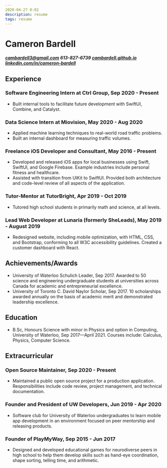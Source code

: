 ```yaml
---
2020-04-27 0:02
description: resume
tags: resume
---
```


# <span id="resume-title">Cameron Bardell</span>
##### cambardell3@gmail.com 613-827-6739 [cambardell.github.io](https://cambardell.github.io) [linkedin.com/in/cameron-bardell](https://www.linkedin.com/in/cameron-bardell/)

## Experience  
### Software Engineering Intern at Ctrl Group, Sep 2020 - Present
* Built internal tools to facilitate future development with SwiftUI, Combine, and Catalyst. 

### Data Science Intern at Miovision, May 2020 - Aug 2020
* Applied machine learning techniques to real-world road traffic problems. 
* Built an internal dashboard for measuring traffic volumes. 

### Freelance iOS Developer and Consultant, May 2016 - Present  
* Developed and released iOS apps for local businesses using Swift, SwiftUI, and Google
Firebase. Example industries include personal fitness and healthcare. 
* Assisted with transition from UIKit to SwiftUI. Provided both architecture and code-level review of all aspects of the application. 

### Tutor-Mentor at TutorBright, Apr 2019 - Oct 2019  
* Tutored high school students in primarily math and science, at all levels.  

### Lead Web Developer at Lunaria (formerly SheLeads), May 2019 - August 2019  
* Redesigned website, including mobile optimization, with HTML, CSS, and Bootstrap, conforming to all W3C accessibility guidelines. Created a customer dashboard with React.  

## Achievements/Awards
* University of Waterloo Schulich Leader, Sep 2017. Awarded to 50 science and engineering undergraduate students at universities across Canada for academic and entrepreneurial excellence.
* University of Toronto C. David Naylor Scholar, Sep 2017. 10 scholarships awarded annually on the basis of academic merit and demonstrated leadership excellence.

## Education
* B.Sc, Honours Science with minor in Physics and option in Computing, University of Waterloo, Sep 2017—April 2021. Courses include: Calculus, Physics, Computer Science.

## Extracurricular
### Open Source Maintainer, Sep 2020 - Present
* Maintained a public open source project for a production application. Responsibilities include code review, project management, and technical documentation.

### Founder and President of UW Developers, Jun 2019 - Apr 2020
* Software club for University of Waterloo undergraduates to learn mobile app development in an environment focused on peer mentorship and releasing products.

### Founder of PlayMyWay, Sep 2015 - Jun 2017
* Designed and developed educational games for neurodiverse peers in high school to help them develop skills such as hand-eye coordination, shape sorting, telling time, and arithmetic.
